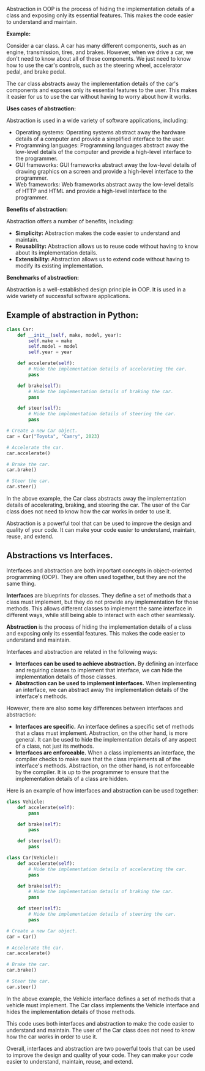 Abstraction in OOP is the process of hiding the implementation details of a class and exposing only its essential features. This makes the code easier to understand and maintain.

**Example:**

Consider a car class. A car has many different components, such as an engine, transmission, tires, and brakes. However, when we drive a car, we don't need to know about all of these components. We just need to know how to use the car's controls, such as the steering wheel, accelerator pedal, and brake pedal.

The car class abstracts away the implementation details of the car's components and exposes only its essential features to the user. This makes it easier for us to use the car without having to worry about how it works.

**Uses cases of abstraction:**

Abstraction is used in a wide variety of software applications, including:

* Operating systems: Operating systems abstract away the hardware details of a computer and provide a simplified interface to the user.
* Programming languages: Programming languages abstract away the low-level details of the computer and provide a high-level interface to the programmer.
* GUI frameworks: GUI frameworks abstract away the low-level details of drawing graphics on a screen and provide a high-level interface to the programmer.
* Web frameworks: Web frameworks abstract away the low-level details of HTTP and HTML and provide a high-level interface to the programmer.

**Benefits of abstraction:**

Abstraction offers a number of benefits, including:

* **Simplicity:** Abstraction makes the code easier to understand and maintain.
* **Reusability:** Abstraction allows us to reuse code without having to know about its implementation details.
* **Extensibility:** Abstraction allows us to extend code without having to modify its existing implementation.

**Benchmarks of abstraction:**

Abstraction is a well-established design principle in OOP. It is used in a wide variety of successful software applications.

## Example of abstraction in Python:

```python
class Car:
    def __init__(self, make, model, year):
        self.make = make
        self.model = model
        self.year = year

    def accelerate(self):
        # Hide the implementation details of accelerating the car.
        pass

    def brake(self):
        # Hide the implementation details of braking the car.
        pass

    def steer(self):
        # Hide the implementation details of steering the car.
        pass

# Create a new Car object.
car = Car("Toyota", "Camry", 2023)

# Accelerate the car.
car.accelerate()

# Brake the car.
car.brake()

# Steer the car.
car.steer()
```

In the above example, the Car class abstracts away the implementation details of accelerating, braking, and steering the car. The user of the Car class does not need to know how the car works in order to use it.

Abstraction is a powerful tool that can be used to improve the design and quality of your code. It can make your code easier to understand, maintain, reuse, and extend.

## Abstractions vs Interfaces.

Interfaces and abstraction are both important concepts in object-oriented programming (OOP). They are often used together, but they are not the same thing.

**Interfaces** are blueprints for classes. They define a set of methods that a class must implement, but they do not provide any implementation for those methods. This allows different classes to implement the same interface in different ways, while still being able to interact with each other seamlessly.

**Abstraction** is the process of hiding the implementation details of a class and exposing only its essential features. This makes the code easier to understand and maintain.

Interfaces and abstraction are related in the following ways:

* **Interfaces can be used to achieve abstraction.** By defining an interface and requiring classes to implement that interface, we can hide the implementation details of those classes.
* **Abstraction can be used to implement interfaces.** When implementing an interface, we can abstract away the implementation details of the interface's methods.

However, there are also some key differences between interfaces and abstraction:

* **Interfaces are specific.** An interface defines a specific set of methods that a class must implement. Abstraction, on the other hand, is more general. It can be used to hide the implementation details of any aspect of a class, not just its methods.
* **Interfaces are enforceable.** When a class implements an interface, the compiler checks to make sure that the class implements all of the interface's methods. Abstraction, on the other hand, is not enforceable by the compiler. It is up to the programmer to ensure that the implementation details of a class are hidden.

Here is an example of how interfaces and abstraction can be used together:

```python
class Vehicle:
    def accelerate(self):
        pass

    def brake(self):
        pass

    def steer(self):
        pass

class Car(Vehicle):
    def accelerate(self):
        # Hide the implementation details of accelerating the car.
        pass

    def brake(self):
        # Hide the implementation details of braking the car.
        pass

    def steer(self):
        # Hide the implementation details of steering the car.
        pass

# Create a new Car object.
car = Car()

# Accelerate the car.
car.accelerate()

# Brake the car.
car.brake()

# Steer the car.
car.steer()
```

In the above example, the Vehicle interface defines a set of methods that a vehicle must implement. The Car class implements the Vehicle interface and hides the implementation details of those methods.

This code uses both interfaces and abstraction to make the code easier to understand and maintain. The user of the Car class does not need to know how the car works in order to use it.

Overall, interfaces and abstraction are two powerful tools that can be used to improve the design and quality of your code. They can make your code easier to understand, maintain, reuse, and extend.